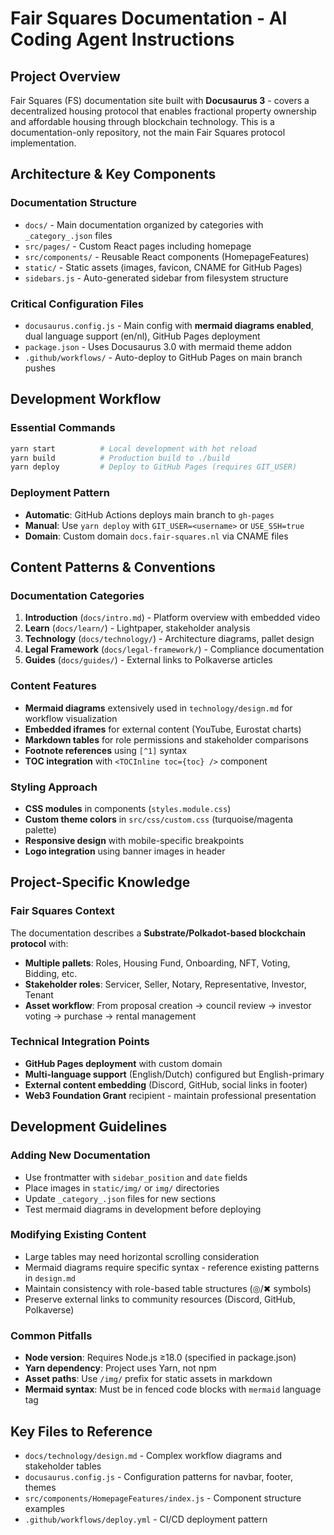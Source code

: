 # Fair Squares Documentation - AI Coding Agent Instructions

## Project Overview
Fair Squares (FS) documentation site built with **Docusaurus 3** - covers a decentralized housing protocol that enables fractional property ownership and affordable housing through blockchain technology. This is a documentation-only repository, not the main Fair Squares protocol implementation.

## Architecture & Key Components

### Documentation Structure
- `docs/` - Main documentation organized by categories with `_category_.json` files
- `src/pages/` - Custom React pages including homepage 
- `src/components/` - Reusable React components (HomepageFeatures)
- `static/` - Static assets (images, favicon, CNAME for GitHub Pages)
- `sidebars.js` - Auto-generated sidebar from filesystem structure

### Critical Configuration Files
- `docusaurus.config.js` - Main config with **mermaid diagrams enabled**, dual language support (en/nl), GitHub Pages deployment
- `package.json` - Uses Docusaurus 3.0 with mermaid theme addon
- `.github/workflows/` - Auto-deploy to GitHub Pages on main branch pushes

## Development Workflow

### Essential Commands
```bash
yarn start          # Local development with hot reload
yarn build          # Production build to ./build
yarn deploy         # Deploy to GitHub Pages (requires GIT_USER)
```

### Deployment Pattern
- **Automatic**: GitHub Actions deploys main branch to `gh-pages` 
- **Manual**: Use `yarn deploy` with `GIT_USER=<username>` or `USE_SSH=true`
- **Domain**: Custom domain `docs.fair-squares.nl` via CNAME files

## Content Patterns & Conventions

### Documentation Categories
1. **Introduction** (`docs/intro.md`) - Platform overview with embedded video
2. **Learn** (`docs/learn/`) - Lightpaper, stakeholder analysis
3. **Technology** (`docs/technology/`) - Architecture diagrams, pallet design
4. **Legal Framework** (`docs/legal-framework/`) - Compliance documentation
5. **Guides** (`docs/guides/`) - External links to Polkaverse articles

### Content Features
- **Mermaid diagrams** extensively used in `technology/design.md` for workflow visualization
- **Embedded iframes** for external content (YouTube, Eurostat charts)
- **Markdown tables** for role permissions and stakeholder comparisons
- **Footnote references** using `[^1]` syntax
- **TOC integration** with `<TOCInline toc={toc} />` component

### Styling Approach
- **CSS modules** in components (`styles.module.css`)
- **Custom theme colors** in `src/css/custom.css` (turquoise/magenta palette)
- **Responsive design** with mobile-specific breakpoints
- **Logo integration** using banner images in header

## Project-Specific Knowledge

### Fair Squares Context
The documentation describes a **Substrate/Polkadot-based blockchain protocol** with:
- **Multiple pallets**: Roles, Housing Fund, Onboarding, NFT, Voting, Bidding, etc.
- **Stakeholder roles**: Servicer, Seller, Notary, Representative, Investor, Tenant
- **Asset workflow**: From proposal creation → council review → investor voting → purchase → rental management

### Technical Integration Points
- **GitHub Pages deployment** with custom domain
- **Multi-language support** (English/Dutch) configured but English-primary
- **External content embedding** (Discord, GitHub, social links in footer)
- **Web3 Foundation Grant** recipient - maintain professional presentation

## Development Guidelines

### Adding New Documentation
- Use frontmatter with `sidebar_position` and `date` fields
- Place images in `static/img/` or `img/` directories
- Update `_category_.json` files for new sections
- Test mermaid diagrams in development before deploying

### Modifying Existing Content
- Large tables may need horizontal scrolling consideration
- Mermaid diagrams require specific syntax - reference existing patterns in `design.md`
- Maintain consistency with role-based table structures (◎/✖ symbols)
- Preserve external links to community resources (Discord, GitHub, Polkaverse)

### Common Pitfalls
- **Node version**: Requires Node.js ≥18.0 (specified in package.json)
- **Yarn dependency**: Project uses Yarn, not npm
- **Asset paths**: Use `/img/` prefix for static assets in markdown
- **Mermaid syntax**: Must be in fenced code blocks with `mermaid` language tag

## Key Files to Reference
- `docs/technology/design.md` - Complex workflow diagrams and stakeholder tables
- `docusaurus.config.js` - Configuration patterns for navbar, footer, themes
- `src/components/HomepageFeatures/index.js` - Component structure examples
- `.github/workflows/deploy.yml` - CI/CD deployment pattern